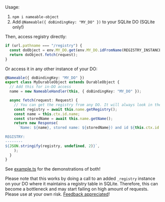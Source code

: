 Usage:

1. `npm i nameable-object`
2. Add `@Nameable({ doBindingKey: "MY_DO" })` to your SQLite DO (SQLite only!)

Then, access registry directly:

```ts
if (url.pathname === "/registry") {
  const doObject = env.MY_DO.get(env.MY_DO.idFromName(REGISTRY_INSTANCE));
  return doObject.fetch(request);
}
```

Or access it in any other instance of your DO:

```ts
@Nameable({ doBindingKey: "MY_DO" })
export class MyDurableObject extends DurableObject {
  // Add this for in-DO access
  name = new NameableHandler(this, { doBindingKey: "MY_DO" });

  async fetch(request: Request) {
    // You can get the registry from any DO. It will always look in the registry instance of your DO.
    const registry = await this.name.getRegistry();
    const name = this.ctx.id.name;
    const storedName = await this.name.getName();
    return new Response(
      `Name: ${name}, stored name: ${storedName}) and id ${this.ctx.id.toString()}. 
      
REGISTRY:
--------
${JSON.stringify(registry, undefined, 2)}`,
    );
  }
}
```

See [example.ts](example.ts) for the demonstrations of both!

Please note that this works by doing a call to an added `_registry` instance on your DO where it maintains a registry table in SQLite. Therefore, this can become a bottleneck and may start failing on high amount of requests. Please use at your own risk. [Feedback appreciated](https://x.com/janwilmake)!
